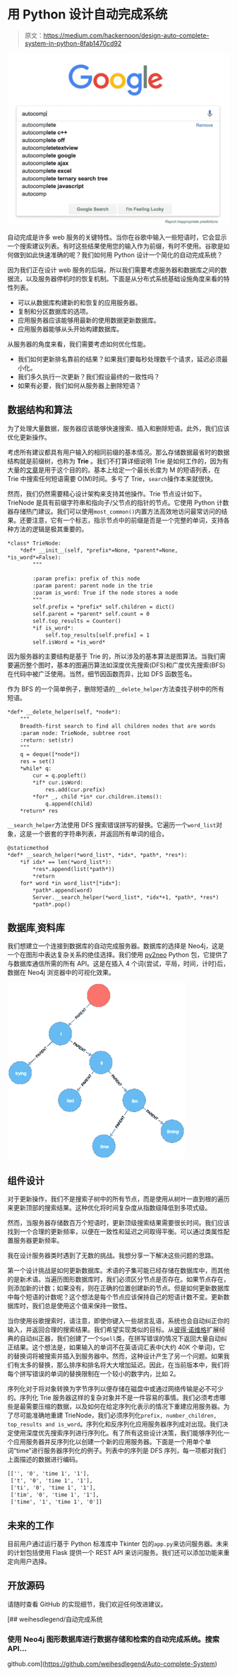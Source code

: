 # 用 Python 设计自动完成系统

> 原文：<https://medium.com/hackernoon/design-auto-complete-system-in-python-8fab1470cd92>

![](img/e58c3503a3af4edd746ee624d067234d.png)

自动完成是许多 web 服务的关键特性。当你在谷歌中输入一些短语时，它会显示一个搜索建议列表。有时这些结果使用您的输入作为前缀，有时不使用。谷歌是如何做到如此快速准确的呢？我们如何用 Python 设计一个简化的自动完成系统？

因为我们正在设计 web 服务的后端，所以我们需要考虑服务器和数据库之间的数据流，以及服务器停机时的恢复机制。下面是从分布式系统基础设施角度来看的特性列表。

*   可以从数据库构建新的和恢复的应用服务器。
*   复制和分区数据库的选项。
*   应用服务器应该能够用最新的使用数据更新数据库。
*   应用服务器能够从头开始构建数据库。

从服务器的角度来看，我们需要考虑如何优化性能。

*   我们如何更新排名靠前的结果？如果我们要每秒处理数千个请求，延迟必须最小化。
*   我们多久执行一次更新？我们假设最终的一致性吗？
*   如果有必要，我们如何从服务器上删除短语？

## 数据结构和算法

为了处理大量数据，服务器应该能够快速搜索、插入和删除短语。此外，我们应该优化更新操作。

考虑所有建议都具有用户输入的相同前缀的基本情况。那么存储数据最省时的数据结构就是前缀树，也称为 **Trie** 。我们不打算详细说明 Trie 是如何工作的，因为有大量的[文章](/basecs/trying-to-understand-tries-3ec6bede0014)是用于这个目的的。基本上给定一个最长长度为 M 的短语列表，在 Trie 中搜索任何短语需要 O(M)时间。多亏了 Trie，`search`操作本来就很快。

然而，我们仍然需要精心设计架构来支持其他操作。Trie 节点设计如下。TrieNode 是具有前缀字符串和指向子/父节点的指针的节点。它使用 Python 计数器存储热门建议。我们可以使用`most_common()`内置方法高效地访问最常访问的结果。还要注意，它有一个标志，指示节点中的前缀是否是一个完整的单词，支持各种方法的逻辑是极其重要的。

```
*class* TrieNode:
    *def* __init__(self, *prefix*=None, *parent*=None, *is_word*=False):
        """

        :param prefix: prefix of this node
        :param parent: parent node in the trie
        :param is_word: True if the node stores a node
        """
        self.prefix = *prefix* self.children = dict()
        self.parent = *parent* self.count = 0      
        self.top_results = Counter()
        *if is_word*:
            self.top_results[self.prefix] = 1
        self.isWord = *is_word*
```

因为服务器的主要结构是基于 Trie 的，所以涉及的基本算法是图算法。当我们需要遍历整个图时，基本的图遍历算法如深度优先搜索(DFS)和广度优先搜索(BFS)在代码中被广泛使用。当然，细节因函数而异，比如 DFS 函数签名。

作为 BFS 的一个简单例子，删除短语的`__delete_helper`方法查找子树中的所有短语。

```
*def* __delete_helper(self, *node*):
    """
    Breadth-first search to find all children nodes that are words
    :param node: TrieNode, subtree root
    :return: set(str)
    """
    q = deque([*node*])
    res = set()
    *while* q:
        cur = q.popleft()
        *if* cur.isWord:
            res.add(cur.prefix)
        *for* _, child *in* cur.children.items():
            q.append(child)
    *return* res
```

`__search_helper`方法使用 DFS 搜索错误拼写的替换。它遍历一个`word_list`对象，这是一个嵌套的字符串列表，并返回所有单词的组合。

```
@staticmethod
*def* __search_helper(*word_list*, *idx*, *path*, *res*):
    *if idx* == len(*word_list*):
        *res*.append(list(*path*))
        *return
    for* word *in word_list*[*idx*]:
        *path*.append(word)
        Server.__search_helper(*word_list*, *idx*+1, *path*, *res*)
        *path*.pop()
```

## 数据库ˌ资料库

我们想建立一个连接到数据库的自动完成服务器。数据库的选择是 Neo4j，这是一个在图形中表达复杂关系的绝佳选择。我们使用 [py2neo](/labcodes/graph-databases-talking-about-your-data-relationships-with-python-b438c689dc89) Python 包，它提供了与数据库通信所需的所有 API。这是在插入 4 个词{尝试，平局，时间，计时}后，数据在 Neo4j 浏览器中的可视化效果。

![](img/73d48979ad39fadbe6eefd33b198e791.png)

## 组件设计

对于更新操作，我们不是搜索子树中的所有节点，而是使用从树叶一直到根的遍历来更新顶部的搜索结果。这种优化将时间复杂度从指数级降低到多项式级。

然而，当服务器存储数百万个短语时，更新顶级搜索结果需要很长时间。我们应该找到一个合理的更新频率，以便在一致性和延迟之间取得平衡。可以通过类属性配置服务器更新频率。

我在设计服务器类时遇到了无数的挑战。我想分享一下解决这些问题的思路。

第一个设计挑战是如何更新数据库。术语的子集可能已经存储在数据库中，而其他的是新术语。当遍历图形数据库时，我们必须区分节点是否存在。如果节点存在，则添加新的计数；如果没有，则在正确的位置创建新的节点。但是如何更新数据库中每个短语的计数呢？这个想法是每个节点应该保持自己的短语计数不变。更新数据库时，我们总是使用这个值来保持一致性。

当你使用谷歌搜索时，请注意，即使你键入一些胡言乱语，系统也会自动纠正你的输入，并返回合理的搜索结果。我们希望实现类似的目标。从[彼得·诺维格](https://norvig.com/spell-correct.html)扩展经典的自动纠正器，我们创建了一个`Spell`类，在拼写错误的情况下返回大量自动纠正结果。这个想法是，如果输入的单词不在英语词汇表中(大约 40K 个单词)，它的替换词将被搜索并插入到服务器中。然而，这种设计产生了另一个问题。如果我们有太多的替换，那么排序和排名将大大增加延迟。因此，在当前版本中，我们将每个拼写错误的单词的替换限制在一个较小的数字内，比如 2。

序列化对于将对象转换为字节序列以便存储在磁盘中或通过网络传输是必不可少的。序列化 Trie 服务器这样的复杂对象并不是一件容易的事情。我们必须考虑哪些是最需要压缩的数据，以及如何在给定序列化表示的情况下重建应用服务器。为了尽可能准确地重建 TrieNode，我们必须序列化`prefix, number_children, top_results and is_word`。序列化和反序列化应用服务器序列成对出现。我们决定使用深度优先搜索序列进行序列化。有了所有这些设计决策，我们能够序列化一个应用服务器并反序列化以创建一个新的应用服务器。下面是一个用单个单词“time”进行服务器序列化的例子。列表中的序列是 DFS 序列，每一项都对我们上面描述的数据进行编码。

```
[['', '0', 'time 1', '1'],
 ['t', '0', 'time 1', '1'],
 ['ti', '0', 'time 1', '1'],
 ['tim', '0', 'time 1', '1'],
 ['time', '1', 'time 1', '0']]
```

## 未来的工作

目前用户通过运行基于 Python 标准库中 Tkinter 包的`app.py`来访问服务器。未来的计划包括使用 Flask 提供一个 REST API 来访问服务。我们还可以添加功能来重定向用户选择。

## 开放源码

请随时查看 GitHub 的实现细节，我们欢迎任何改进建议。

[](https://github.com/weihesdlegend/Auto-complete-System) [## weihesdlegend/自动完成系统

### 使用 Neo4j 图形数据库进行数据存储和检索的自动完成系统。搜索 API…

github.com](https://github.com/weihesdlegend/Auto-complete-System)